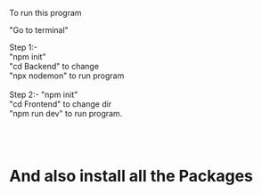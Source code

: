 To run this program 

"Go to terminal"

Step 1:-   
            "npm init"  <br>
            "cd Backend" to change  <br>
           "npx nodemon" to run program
<br>
<br>
Step 2:-
          "npm init"  <br>
          "cd Frontend" to change dir <br>
          "npm run dev" to run program.



 <br>
  <br>

  <h1>And also install all the Packages</h1>
          

           
